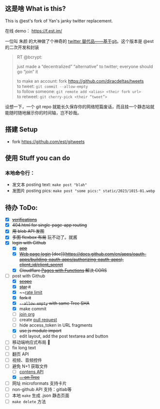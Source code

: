 ## 这是啥 What is this?

This is @est's fork of Yan's janky twitter replacement.

在线 demo： https://f.est.im/

一位叫 朱颜 的大神做了个神奇的 [twitter 替代品——基于git](https://twitter.com/bcrypt/status/1588416861552582657)。这个版本是 @est 的二次开发和封装

> RT @bcrypt:
> 
> just made a “decentralized” “alternative” to twitter; everyone should go “join” it   
>    
> to make an account: fork https://github.com/diracdeltas/tweets   
> to tweet: `git commit --allow-empty`   
> to follow someone: `git remote add <alias> <their fork url>`   
> to retweet: `git cherry-pick <their “tweet”>`   

设想一下，一个 git repo 就能长久保存你的网络短篇废话，而且挂一个静态站就能随时随地展示你的时间轴，岂不妙哉。

## 搭建 Setup

* fork https://github.com/est/gitweets

## 使用 Stuff you can do

### 本地命令行：

* 发文本 posting text: `make post "blah"`
* 发图片 posting pics: `make post "some pics:" static/2023/1015-01.webp`

## 待办 ToDo:

* [X] ~~[verifications](https://docs.github.com/en/authentication/managing-commit-signature-verification/about-commit-signature-verification)~~
* [X] ~~404.html for single-page-app routing~~
* [X] ~~用 blob API 发图~~
* [X] ~~多图 flexbox 布局~~  玩不动了。就酱
* [X] ~~login with Github~~
  * [X] ~~[app](https://github.com/organizations/CloudColonizer/settings/applications/2352861)~~
  * [X] ~~[Web page login](https://github.com/login/oauth/authorize?client_id=822bbd6320f8bae0de63) [doc]](https://docs.github.com/en/apps/oauth-apps/building-oauth-apps/authorizing-oauth-apps), [client_id/client_secret](https://docs.github.com/en/rest/overview/authenticating-to-the-rest-api)~~
  * [X] ~~Cloudflare [Pages with Functions](https://developers.cloudflare.com/pages/platform/functions/get-started/) 解决 CORS~~
* [ ] post with Github
  * [X] ~~[scope](https://docs.github.com/en/apps/oauth-apps/building-oauth-apps/scopes-for-oauth-apps)~~
  * [X] ~~[star](https://docs.github.com/en/rest/activity/starring?apiVersion=2022-11-28#) it~~
  * [X] ~~[rate limit](https://docs.github.com/en/rest/overview/rate-limits-for-the-rest-api?apiVersion=2022-11-28#primary-rate-limit-for-oauth-apps)
  * [X] ~~fork it~~
  * [X] ~~`--allow-empty` with same Tree SHA~~
  * [X] make commit
  * [ ] [join org](https://docs.github.com/en/rest/orgs/members)
  * [ ] create [pull request](https://docs.github.com/en/rest/pulls/pulls)
  * [ ] hide access_token in URL fragments
  * [X] ~~use js module import~~
  * [ ] edit layout, add the post textarea and button
* [ ] 移动端响应式布局 🤣
* [ ] fix long text
* [ ] 翻页 API
* [ ] 视频、音频控件
* [ ] 避免 N+1 获取文件
  * [ ] [contens API](https://api.github.com/repos/est/gitweets/contents/static%2F2023)
  * [X] ~~[... on Tree](https://github.com/orgs/community/discussions/24496)~~
* [ ] 网址 microformats 支持卡片
* [ ] non-github API 支持：gitlab等
* [ ] 本地 `make` 生成 .json 静态页面
* [ ] `make delete` 方法
